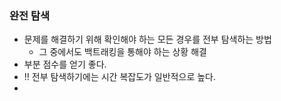 ### 완전 탐색
- 문제를 해결하기 위해 확인해야 하는 모든 경우를 전부 탐색하는 방법
  - 그 중에서도 백트래킹을 통해야 하는 상황 해결
- 부분 점수를 얻기 좋다.
- !! 전부 탐색하기에는 시간 복잡도가 일반적으로 높다.
- 